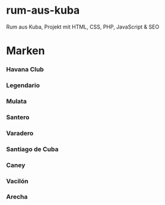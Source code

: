 # rum-aus-kuba
Rum aus Kuba, Projekt mit HTML, CSS, PHP, JavaScript &amp; SEO

# Marken
### Havana Club
### Legendario
### Mulata
### Santero
### Varadero
### Santiago de Cuba
### Caney
### Vacilón
### Arecha
